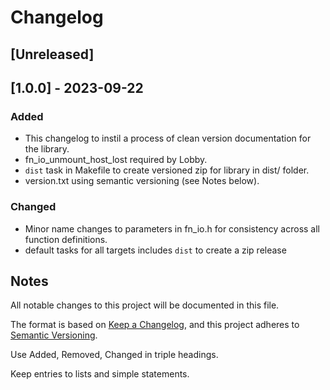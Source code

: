 # Changelog

## [Unreleased]

## [1.0.0] - 2023-09-22

### Added

- This changelog to instil a process of clean version documentation for the library.
- fn_io_unmount_host_lost required by Lobby.
- `dist` task in Makefile to create versioned zip for library in dist/ folder.
- version.txt using semantic versioning (see Notes below).

### Changed

- Minor name changes to parameters in fn_io.h for consistency across all function definitions.
- default tasks for all targets includes `dist` to create a zip release

## Notes

All notable changes to this project will be documented in this file.

The format is based on [Keep a Changelog](https://keepachangelog.com/en/1.0.0/),
and this project adheres to [Semantic Versioning](https://semver.org/spec/v2.0.0.html).

Use Added, Removed, Changed in triple headings.

Keep entries to lists and simple statements.
